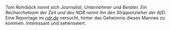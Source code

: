 _Tom Rohrböck nennt sich Journalist, Unternehmer und Berater. Ein Rechercheteam der Zeit und des NDR nennt ihn den Strippenzieher der AfD._ Eine Reportage im [ndr.de](https://www.ndr.de/fernsehen/sendungen/panorama_die_reporter/Geheimes-Netzwerk-Das-rechte-Phantom,panorama13026.html) versucht, hinter das Geheimnis dieses Mannes zu kommen. Interessant und sehenswert.